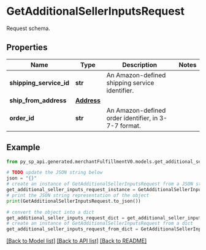 # GetAdditionalSellerInputsRequest

Request schema.

## Properties

Name | Type | Description | Notes
------------ | ------------- | ------------- | -------------
**shipping_service_id** | **str** | An Amazon-defined shipping service identifier. | 
**ship_from_address** | [**Address**](Address.md) |  | 
**order_id** | **str** | An Amazon-defined order identifier, in 3-7-7 format. | 

## Example

```python
from py_sp_api.generated.merchantFulfillmentV0.models.get_additional_seller_inputs_request import GetAdditionalSellerInputsRequest

# TODO update the JSON string below
json = "{}"
# create an instance of GetAdditionalSellerInputsRequest from a JSON string
get_additional_seller_inputs_request_instance = GetAdditionalSellerInputsRequest.from_json(json)
# print the JSON string representation of the object
print(GetAdditionalSellerInputsRequest.to_json())

# convert the object into a dict
get_additional_seller_inputs_request_dict = get_additional_seller_inputs_request_instance.to_dict()
# create an instance of GetAdditionalSellerInputsRequest from a dict
get_additional_seller_inputs_request_from_dict = GetAdditionalSellerInputsRequest.from_dict(get_additional_seller_inputs_request_dict)
```
[[Back to Model list]](../README.md#documentation-for-models) [[Back to API list]](../README.md#documentation-for-api-endpoints) [[Back to README]](../README.md)


